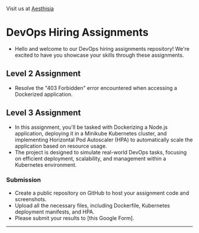 Visit us at [Aesthisia](https://aesthisia.com)

# DevOps Hiring Assignments

- Hello and welcome to our DevOps hiring assignments repository! We're excited to have you showcase your skills through these assignments.

## Level 2 Assignment

- Resolve the "403 Forbidden" error encountered when accessing a Dockerized application.

## Level 3 Assignment

- In this assignment, you'll be tasked with Dockerizing a Node.js application, deploying it in a Minikube Kubernetes cluster, and implementing Horizontal Pod Autoscaler (HPA) to automatically scale the application based on resource usage. 
- The project is designed to simulate real-world DevOps tasks, focusing on efficient deployment, scalability, and management within a Kubernetes environment.

### Submission

- Create a public repository on GitHub to host your assignment code and screenshots.
- Upload all the necessary files, including Dockerfile, Kubernetes deployment manifests, and HPA. 
- Please submit your results to [this Google Form].

---